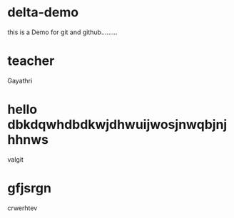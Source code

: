 # delta-demo
this is a Demo for git and github.........
# teacher
Gayathri
# hello dbkdqwhdbdkwjdhwuijwosjnwqbjnjhhnws
valgit 
# gfjsrgn
crwerhtev
